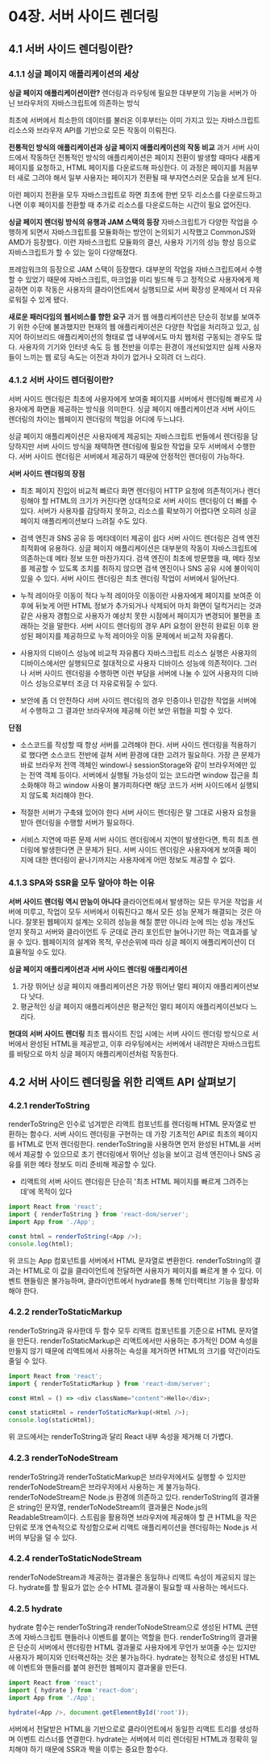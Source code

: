 # 04장. 서버 사이드 렌더링

## 4.1 서버 사이드 렌더링이란?

### 4.1.1 싱글 페이지 애플리케이션의 세상

**싱글 페이지 애플리케이션이란?**
렌더링과 라우팅에 필요한 대부분의 기능을 서버가 아닌 브라우저의 자바스크립트에 의존하는 방식

최초에 서버에서 최소한의 데이터를 불러온 이후부터는 이미 가지고 있는 자바스크립트 리소스와 브라우저 API를 기반으로 모든 작동이 이뤄진다.

**전통적인 방식의 애플리케이션과 싱글 페이지 애플리케이션의 작동 비교**
과거 서버 사이드에서 작동하던 전통적인 방식의 애플리케이션은 페이지 전환이 발생할 때마다 새롭게 페이지를 요청하고, HTML 페이지를 다운로드해 파싱한다.
이 과정은 페이지를 처음부터 새로 그려야 해서 일부 사용자는 페이지가 전환될 때 부자연스러운 모습을 보게 된다.

이런 페이지 전환을 모두 자바스크립트로 하면 최초에 한번 모두 리소스를 다운로드하고 나면 이후 페이지를 전환할 때 추가로 리소스를 다운로드하는 시간이 필요 없어진다.

**싱글 페이지 렌더링 방식의 유행과 JAM 스택의 등장**
자바스크립트가 다양한 작업을 수행하게 되면서 자바스크립트를 모듈화하는 방안이 논의되기 시작했고 CommonJS와 AMD가 등장했다.
이런 자바스크립트 모듈화의 결신, 사용자 기기의 성능 향상 등으로 자바스크립트가 할 수 있는 일이 다양해졌다.

프레임워크의 등장으로 JAM 스택이 등장했다.
대부분의 작업을 자바스크립트에서 수행할 수 있었기 때문에 자바스크립트, 마크업을 미리 빌드해 두고 정적으로 사용자에게 제공하면 이후 작동은 사용자의 클라이언트에서 실행되므로 서버 확장성 문제에서 더 자유로워질 수 있게 됐다.

**새로운 패러다임의 웹서비스를 향한 요구**
과거 웹 애플리케이션은 단순히 정보를 보여주기 위한 수단에 불과했지만 현재의 웹 애플리케이션은 다양한 작업을 처리하고 있고, 심지어 하이브리드 애플리케이션의 형태로 앱 내부에서도 마치 웹처럼 구동되는 경우도 많다.
사용자의 기기와 인터넷 속도 등 웹 전반을 이루는 환경이 개선되었지만 실제 사용자들이 느끼는 웹 로딩 속도는 이전과 차이가 없거나 오히려 더 느리다.

### 4.1.2 서버 사이드 렌더링이란?

서버 사이드 렌더링은 최초에 사용자에게 보여줄 페이지를 서버에서 렌더링해 빠르게 사용자에게 화면을 제공하는 방식을 의미한다.
싱글 페이지 애플리케이션과 서버 사이드 렌더링의 차이는 웹페이지 렌더링의 책임을 어디에 두느냐다.

싱글 페이지 애플리케이션은 사용자에게 제공되는 자바스크립트 번들에서 렌더링을 담당하지만 서버 사이드 방식을 채택하면 렌더링에 필요한 작업을 모두 서버에서 수행한다.
서버 사이드 렌더링은 서버에서 제공하기 때문에 안정적인 렌더링이 가능하다.

**서버 사이드 렌더링의 장점**
- 최초 페이지 진입이 비교적 빠르다
화면 렌더링이 HTTP 요청에 의존적이거나 렌더링해야 할 HTML의 크기가 커진다면 상대적으로 서버 사이드 렌더링이 더 빠를 수 있다.
서버가 사용자를 감당하지 못하고, 리소스를 확보하기 어렵다면 오히려 싱글 페이지 애플리케이션보다 느려질 수도 있다.

- 검색 엔진과 SNS 공유 등 메타데이터 제공이 쉽다
서버 사이드 렌더링은 검색 엔진 최적화에 유용하다.
싱글 페이지 애플리케이션은 대부분의 작동이 자바스크립트에 의존하는데 메타 정보 또한 마찬가지다. 검색 엔진이 최초에 방문했을 때, 메타 정보를 제공할 수 있도록 조치를 취하지 않으면 검색 엔진이나 SNS 공유 시에 불이익이 있을 수 있다.
서버 사이드 렌더링은 최초 렌더링 작업이 서버에서 일어난다.

- 누적 레이아웃 이동이 적다
누적 레이아웃 이동이란 사용자에게 페이지를 보여준 이후에 뒤늦게 어떤 HTML 정보가 추가되거나 삭제되어 마치 화면이 덜컥거리는 것과 같은 사용자 경험으로 사용자가 예상치 못한 시점에서 페이지가 변경되어 불편을 초래하는 것을 말한다.
서버 사이드 렌더링의 경우 API 요청이 완전히 완료된 이후 완성된 페이지를 제공하므로 누적 레이아웃 이동 문제에서 비교적 자유롭다.

- 사용자의 디바이스 성능에 비교적 자유롭다
자바스크립트 리소스 실행은 사용자의 디바이스에서만 실행되므로 절대적으로 사용자 디바이스 성능에 의존적이다. 그러나 서버 사이드 렌더링을 수행하면 이런 부담을 서버에 나눌 수 있어 사용자의 디바이스 성능으로부터 조금 더 자유로워질 수 있다.

- 보안에 좀 더 안전하다
서버 사이드 렌더링의 경우 인증이나 민감한 작업을 서버에서 수행하고 그 결과만 브라우저에 제공해 이런 보안 위협을 피할 수 있다.

**단점**
- 소스코드를 작성할 때 항상 서버를 고려해야 한다.
서버 사이드 렌더링을 적용하기로 했다면 소스코드 전반에 걸쳐 서버 환경에 대한 고려가 필요하다.
가장 큰 문제가 바로 브라우저 전역 객체인 window나 sessionStorage와 같이 브라우저에만 있는 전역 객체 등이다.
서버에서 실행될 가능성이 있는 코드라면 window 접근을 최소화해야 하고  window 사용이 불가피하다면 해당 코드가 서버 사이드에서 실행되지 않도록 처리해야 한다.

- 적절한 서버가 구축돼 있어야 한다
서버 사이드 렌더링은 말 그대로 사용자 요청을 받아 렌더링을 수행할 서버가 필요하다.

- 서비스 지연에 따른 문제
서버 사이드 렌더링에서 지연이 발생한다면, 특히 최초 렌더링에 발생한다면 큰 문제가 된다.
서버 사이드 렌더링은 사용자에게 보여줄 페이지에 대한 렌더링이 끝나기까지는 사용자에게 어떤 정보도 제공할 수 없다.

### 4.1.3 SPA와 SSR을 모두 알아야 하는 이유

**서버 사이드 렌더링 역시 만능이 아니다**
클라이언트에서 발생하는 모든 무거운 작업을 서버에 미루고, 작업이 모두 서버에서 이뤄진다고 해서 모든 성능 문제가 해결되는 것은 아니다.
잘못된 웹페이지 설계는 오히려 성능을 해칠 뿐만 아니라 눈에 띄는 성능 개선도 얻지 못하고 서버와 클라이언트 두 군데로 관리 포인트만 늘어나기만 하는 역효과를 낳을 수 있다.
웹페이지의 설계와 목적, 우선순위에 따라 싱글 페이지 애플리케이션이 더 효율적일 수도 있다.

**싱글 페이지 애플리케이션과 서버 사이드 렌더링 애플리케이션**
1. 가장 뛰어난 싱글 페이지 애플리케이션은 가장 뛰어난 멀티 페이지 애플리케이션보다 낫다.
2. 평균적인 싱글 페이지 애플리케이션은 평균적인 멀티 페이지 애플리케이션보다 느리다.

**현대의 서버 사이드 렌더링**
최초 웹사이트 진입 시에는 서버 사이드 렌더링 방식으로 서버에서 완성된 HTML을 제공받고, 이후 라우팅에서는 서버에서 내려받은 자바스크립트를 바탕으로 마치 싱글 페이지 애플리케이션처럼 작동한다.

## 4.2 서버 사이드 렌더링을 위한 리액트 API 살펴보기

### 4.2.1 renderToString
renderToString은 인수로 넘겨받은 리액트 컴포넌트를 렌더링해 HTML 문자열로 반환하는 함수다.
서버 사이드 렌더링을 구현하는 데 가장 기초적인 API로 최초의 페이지를 HTML로 먼저 렌더링한다.
renderToString을 사용하면 먼저 완성된 HTML을 서버에서 제공할 수 있으므로 초기 렌더링에서 뛰어난 성능을 보이고 검색 엔진이나 SNS 공유를 위한 메타 정보도 미리 준비해 제공할 수 있다.
* 리액트의 서버 사이드 렌더링은 단순히 '최초 HTML 페이지를 빠르게 그려주는 데'에 목적이 있다
```ts
import React from 'react';
import { renderToString } from 'react-dom/server';
import App from './App';

const html = renderToString(<App />);
console.log(html);
```
위 코드는 App 컴포넌트를 서버에서 HTML 문자열로 변환한다.
renderToString의 결과는 HTML로 이 값을 클라이언트에 전달하면 사용자가 페이지를 빠르게 볼 수 있다.
이벤트 핸들링은 불가능하며, 클라이언트에서 hydrate를 통해 인터랙티브 기능을 활성화해야 한다.

### 4.2.2 renderToStaticMarkup
renderToString과 유사한데 두 함수 모두 리액트 컴포넌트를 기준으로 HTML 문자열을 만든다.
renderToStaticMarkup은 리액트에서만 사용하는 추가적인 DOM 속성을 만들지 않기 때문에 리액트에서 사용하는 속성을 제거하면 HTML의 크기를 약간이라도 줄일 수 있다.
```ts
import React from 'react';
import { renderToStaticMarkup } from 'react-dom/server';

const Html = () => <div className="content">Hello</div>;

const staticHtml = renderToStaticMarkup(<Html />);
console.log(staticHtml); 
```
위 코드에서는 renderToString과 달리 React 내부 속성을 제거해 더 가볍다.

### 4.2.3 renderToNodeStream
renderToString과 renderToStaticMarkup은 브라우저에서도 실행할 수 있지만 renderToNodeStream은 브라우저에서 사용하는 게 불가능하다.
renderToNodeStream은 Node.js 환경에 의존하고 있다.
renderToString의 결과물은 string인 문자열, renderToNodeStream의 결과물은 Node.js의 ReadableStream이다.
스트림을 활용하면 브라우저에 제공해야 할 큰 HTML을 작은 단위로 쪼개 연속적으로 작성함으로써 리액트 애플리케이션을 렌더링하는 Node.js 서버의 부담을 덜 수 있다.

### 4.2.4 renderToStaticNodeStream
renderToNodeStream과 제공하는 결과물은 동일하나 리액트 속성이 제공되지 않는다.
hydrate를 할 필요가 없는 순수 HTML 결과물이 필요할 때 사용하는 메서드다.

### 4.2.5 hydrate
hydrate 함수는 renderToString과 renderToNodeStream으로 생성된 HTML 콘텐츠에 자바스크립트 핸들러나 이벤트를 붙이는 역할을 한다.
renderToString의 결과물은 단순히 서버에서 렌더링한 HTML 결과물로 사용자에게 무언가 보여줄 수는 있지만 사용자가 페이지와 인터랙션하는 것은 불가능하다.
hydrate는 정적으로 생성된 HTML에 이벤트와 핸들러를 붙여 완전한 웹페이지 결과물을 만든다.
```ts
import React from 'react';
import { hydrate } from 'react-dom';
import App from './App';

hydrate(<App />, document.getElementById('root'));
```
서버에서 전달받은 HTML을 기반으로로 클라이언트에서 동일한 리액트 트리를 생성하며 이벤트 리스너를 연결한다.
hydrate는 서버에서 미리 렌더링된 HTML과 정확히 일치해야 하기 때문에 SSR과 짝을 이루는 중요한 함수다.
